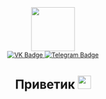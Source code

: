 <div id="header" align="center">
  <img src="https://media.giphy.com/media/3NtY188QaxDdC/giphy.gif" width="100"/>
</div>
<div id="badges" align="center">
  <a href="your-vk-URL">
    <img src="https://img.shields.io/badge/VK-black?logo=VK&logoColor=pink&style=for-the-badge" alt="VK Badge"/>
  </a>
  <a href="your-telegram-URL">
    <img src="https://img.shields.io/badge/ Telegram-yellow?style=for-the badge&logo=telegram&logoColor=black" alt="Telegram Badge"/>
  </a>
</div>
<div id="viewprof" align="center">
  <img src="https://komarev.com/ghpvc/?username= a16burmak&style=flat-square&color=blue" alt=""/>
</div>
<div id="heythere" align="center">
  <h1>
  Приветик
  <img src="https://media.giphy.com/media/hvRJCLFzcasrR4ia7z/giphy.gif" width="30px"/>
</h1>
</div>
